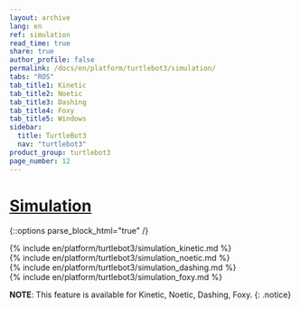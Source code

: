 ```yaml
---
layout: archive
lang: en
ref: simulation
read_time: true
share: true
author_profile: false
permalink: /docs/en/platform/turtlebot3/simulation/
tabs: "ROS"
tab_title1: Kinetic
tab_title2: Noetic
tab_title3: Dashing
tab_title4: Foxy
tab_title5: Windows
sidebar:
  title: TurtleBot3
  nav: "turtlebot3"
product_group: turtlebot3
page_number: 12
---
```


<div style="counter-reset: h1 5"></div>

# [Simulation](#simulation)

{::options parse_block_html="true" /}

<section data-id="{{ page.tab_title1 }}" class="tab_contents">
{% include en/platform/turtlebot3/simulation_kinetic.md %}
</section>

<section data-id="{{ page.tab_title2 }}" class="tab_contents">
{% include en/platform/turtlebot3/simulation_noetic.md %}
</section>

<section data-id="{{ page.tab_title3 }}" class="tab_contents">
{% include en/platform/turtlebot3/simulation_dashing.md %}
</section>

<section data-id="{{ page.tab_title4 }}" class="tab_contents">
{% include en/platform/turtlebot3/simulation_foxy.md %}
</section>

<section data-id="{{ page.tab_title5 }}" class="tab_contents">

**NOTE**: This feature is available for Kinetic, Noetic, Dashing, Foxy. 
{: .notice}

</section>
